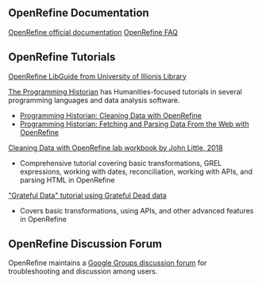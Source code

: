 ## OpenRefine Documentation
[OpenRefine official documentation](https://docs.openrefine.org/)
[OpenRefine FAQ](https://github.com/OpenRefine/OpenRefine/wiki/FAQ)

## OpenRefine Tutorials
[OpenRefine LibGuide from University of Illionis Library](https://guides.library.illinois.edu/openrefine/home)   

[The Programming Historian](https://programminghistorian.org/) has Humanities-focused tutorials in several programming languages and data analysis software.
- [Programming Historian: Cleaning Data with OpenRefine](https://programminghistorian.org/en/lessons/cleaning-data-with-openrefine)
- [Programming Historian: Fetching and Parsing Data From the Web with OpenRefine](https://programminghistorian.org/en/lessons/fetch-and-parse-data-with-openrefine)   

[Cleaning Data with OpenRefine lab workbook by John Little, 2018](https://libjohn.github.io/openrefine/index.html)   
- Comprehensive tutorial covering basic transformations, GREL expressions, working with dates, reconciliation, working with APIs, and parsing HTML in OpenRefine   

["Grateful Data" tutorial using Grateful Dead data](https://github.com/scottythered/gratefuldata/wiki)
- Covers basic transformations, using APIs, and other advanced features in OpenRefine

## OpenRefine Discussion Forum
OpenRefine maintains a [Google Groups discussion forum](https://groups.google.com/g/openrefine) for troubleshooting and discussion among users.
